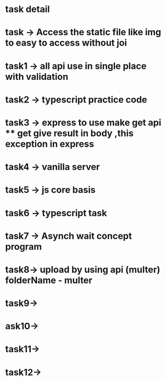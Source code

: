 # task detail 
# task ->  Access the static file like img to easy to access without joi
# task1 -> all api use in single place with validation 
# task2 -> typescript practice code
# task3 -> express to use make get api ** get give result in body ,this exception in express
# task4 -> vanilla server 
# task5 -> js core basis 
# task6 -> typescript task 
# task7 -> Asynch wait concept program 
# task8-> upload by using api (multer) folderName - multer
# task9-> 
# ask10-> 
# task11->  
# task12-> 

